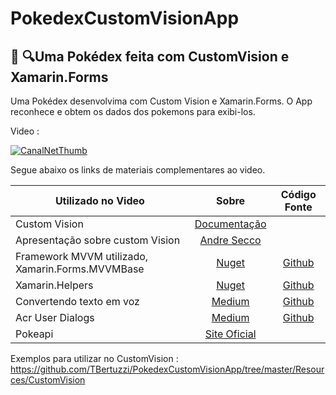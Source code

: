# PokedexCustomVisionApp

## 📱 🔍Uma Pokédex feita com CustomVision e Xamarin.Forms

Uma Pokédex desenvolvima com Custom Vision e Xamarin.Forms. O App reconhece e obtem os dados dos pokemons para exibi-los.

Video :

[![CanalNetThumb](https://img.youtube.com/vi/Co4A1e9WeL4/0.jpg)](https://www.youtube.com/watch?v=Co4A1e9WeL4)

Segue abaixo os links de materiais complementares ao video.

|Utilizado no Video |Sobre| Código Fonte|
| ------------------- | :------------------: |:------------------: |
|Custom Vision|[Documentação](https://azure.microsoft.com/pt-br/services/cognitive-services/custom-vision-service/)||
|Apresentação sobre custom Vision|[Andre Secco](https://andresecco.com.br/2019/04/mvp-conf-latam-2019/)||
|Framework MVVM utilizado, Xamarin.Forms.MVVMBase|[Nuget](https://www.nuget.org/packages/Xamarin.Forms.MVVMBase/)|[Github](https://github.com/TBertuzzi/Xamarin.Forms.MVVMBase/)|
|Xamarin.Helpers|[Nuget](https://www.nuget.org/packages/Xamarin.Helpers/)|[Github](https://github.com/TBertuzzi/Xamarin.Helpers/)|
|Convertendo texto em voz|[Medium](https://medium.com/@bertuzzi/o-x-do-xamarin-forms-convertendo-texto-em-voz-6c792ef86523)|[Github](https://github.com/TBertuzzi/ExemploTexttoSpeech)|
|Acr User Dialogs|[Medium](https://medium.com/@bertuzzi/meu-plugin-minha-vida-toast-load-dialogs-baf96b51ade7)|[Github](https://github.com/TBertuzzi/DialogsExemplo)|
|Pokeapi|[Site Oficial](https://pokeapi.co)||




Exemplos para utilizar no CustomVision : https://github.com/TBertuzzi/PokedexCustomVisionApp/tree/master/Resources/CustomVision
